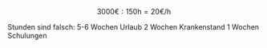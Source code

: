 $$
3000\text{€} : 150\text{h} = 20\text{€/h}
$$

Stunden sind falsch:
5-6 Wochen Urlaub
2 Wochen Krankenstand
1 Wochen Schulungen
